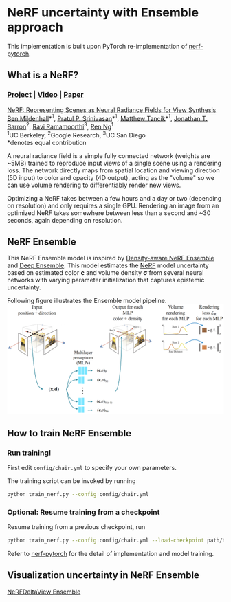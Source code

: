 # NeRF uncertainty with Ensemble approach

This implementation is built upon PyTorch re-implementation of [nerf-pytorch](https://github.com/krrish94/nerf-pytorch).

## What is a NeRF?

### [Project](http://tancik.com/nerf) | [Video](https://youtu.be/JuH79E8rdKc) | [Paper](https://arxiv.org/abs/2003.08934)

[NeRF: Representing Scenes as Neural Radiance Fields for View Synthesis](http://tancik.com/nerf)  
 [Ben Mildenhall](https://people.eecs.berkeley.edu/~bmild/)\*<sup>1</sup>,
 [Pratul P. Srinivasan](https://people.eecs.berkeley.edu/~pratul/)\*<sup>1</sup>,
 [Matthew Tancik](http://tancik.com/)\*<sup>1</sup>,
 [Jonathan T. Barron](http://jonbarron.info/)<sup>2</sup>,
 [Ravi Ramamoorthi](http://cseweb.ucsd.edu/~ravir/)<sup>3</sup>,
 [Ren Ng](https://www2.eecs.berkeley.edu/Faculty/Homepages/yirenng.html)<sup>1</sup> <br>
 <sup>1</sup>UC Berkeley, <sup>2</sup>Google Research, <sup>3</sup>UC San Diego  
  \*denotes equal contribution

A neural radiance field is a simple fully connected network (weights are ~5MB) trained to reproduce input views of a single scene using a rendering loss. The network directly maps from spatial location and viewing direction (5D input) to color and opacity (4D output), acting as the "volume" so we can use volume rendering to differentiably render new views.

Optimizing a NeRF takes between a few hours and a day or two (depending on resolution) and only requires a single GPU. Rendering an image from an optimized NeRF takes somewhere between less than a second and ~30 seconds, again depending on resolution.

## NeRF Ensemble

This NeRF Ensemble model is inspired by [Density-aware NeRF Ensemble](https://arxiv.org/abs/2209.08718) and [Deep Ensemble](https://arxiv.org/abs/1612.01474). This model estimates the [NeRF](http://tancik.com/nerf) model uncertainty based on estimated color **c** and volume density $\boldsymbol{\sigma}$ from several neural networks with varying parameter initialization that captures epistemic uncertainty.

Following figure illustrates the Ensemble model pipeline. 
![NeRF Uncertainty Ensemble pipeline](https://github.com/CTW121/NeRF-Uncertainty-Ensemble/blob/master/images/Ensemble_pipeline.png)

<!-- EXPLAIN THE PIPLELINE FIGURE -->

<!-- ![Primary multilayer perceptron architecture in the NeRF Uncertainty Ensemble]() -->

<!-- ![Secondary multilayer perceptron architecture in the NeRF Uncertainty Ensemble]() -->

## How to train NeRF Ensemble

### Run training!

First edit `config/chair.yml` to specify your own parameters.

The training script can be invoked by running
```bash
python train_nerf.py --config config/chair.yml
```

### Optional: Resume training from a checkpoint

Resume training from a previous checkpoint, run
```bash
python train_nerf.py --config config/chair.yml --load-checkpoint path/to/checkpoint.ckpt
```

Refer to [nerf-pytorch](https://github.com/krrish94/nerf-pytorch) for the detail of implementation and model training.

## Visualization uncertainty in NeRF Ensemble

<!-- TO BE WRITTEN -->

[NeRFDeltaView Ensemble](https://github.com/CTW121/NeRFDeltaView-Ensemble)